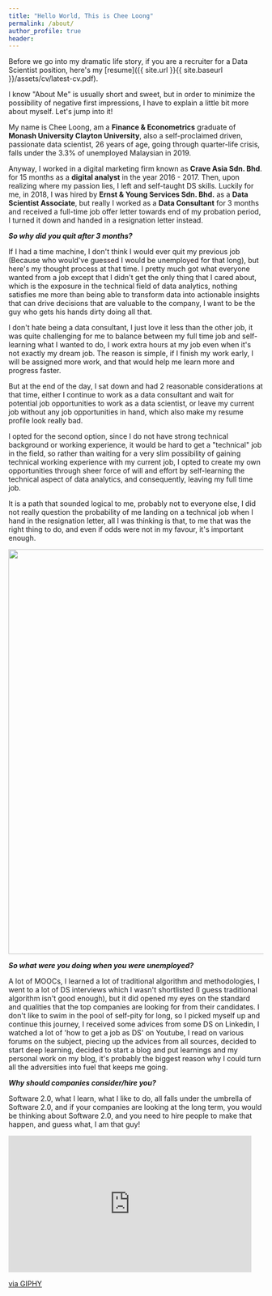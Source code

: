```yaml
---
title: "Hello World, This is Chee Loong"
permalink: /about/
author_profile: true
header:
---
```


Before we go into my dramatic life story, if you are a recruiter for a Data Scientist position, here's my [resume]({{ site.url }}{{ site.baseurl }}/assets/cv/latest-cv.pdf).

I know "About Me" is usually short and sweet, but in order to minimize the possibility of negative first impressions, I have to explain a little bit more about myself. Let's jump into it!

My name is Chee Loong, am a **Finance & Econometrics** graduate of **Monash University Clayton University**, also a self-proclaimed driven, passionate data scientist, 26 years of age, going through quarter-life crisis, falls under the 3.3% of unemployed Malaysian in 2019.

Anyway, I worked in a digital marketing firm known as **Crave Asia Sdn. Bhd**. for 15 months as a **digital analyst** in the year 2016 - 2017. Then, upon realizing where my passion lies, I left and self-taught DS skills. Luckily for me, in 2018, I was hired by **Ernst & Young Services Sdn. Bhd.** as a **Data Scientist Associate**, but really I worked as a **Data Consultant** for 3 months and received a full-time job offer letter towards end of my probation period, I turned it down and handed in a resignation letter instead.

***So why did you quit after 3 months?***

If I had a time machine, I don't think I would ever quit my previous job (Because who would've guessed I would be unemployed for that long), but here's my thought process at that time. I pretty much got what everyone wanted from a job except that I didn't get the only thing that I cared about, which is the exposure in the technical field of data analytics, nothing satisfies me more than being able to transform data into actionable insights that can drive decisions that are valuable to the company, I want to be the guy who gets his hands dirty doing all that.

I don't hate being a data consultant, I just love it less than the other job, it was quite challenging for me to balance between my full time job and self-learning what I wanted to do, I work extra hours at my job even when it's not exactly my dream job. The reason is simple, if I finish my work early, I will be assigned more work, and that would help me learn more and progress faster.  

But at the end of the day, I sat down and had 2 reasonable considerations at that time, either I continue to work as a data consultant and wait for potential job opportunities to work as a data scientist, or leave my current job without any job opportunities in hand, which also make my resume profile look really bad.

I opted for the second option, since I do not have strong technical background or working experience, it would be hard to get a "technical" job in the field, so rather than waiting for a very slim possibility of gaining technical working experience with my current job, I opted to create my own opportunities through sheer force of will and effort by self-learning the technical aspect of data analytics, and consequently, leaving my full time job.

It is a path that sounded logical to me, probably not to everyone else, I did not really question the probability of me landing on a technical job when I hand in the resignation letter, all I was thinking is that, to me that was the right thing to do, and even if odds were not in my favour, it's important enough.

<img src="https://www.fearlessmotivation.com/wp-content/uploads/2017/06/elon-quotes-fb.jpg" width="800">


***So what were you doing when you were unemployed?***

A lot of MOOCs, I learned a lot of traditional algorithm and methodologies, I went to a lot of DS interviews which I wasn't shortlisted (I guess traditional algorithm isn't good enough), but it did opened my eyes on the standard and qualities that the top companies are looking for from their candidates. I don't like to swim in the pool of self-pity for long, so I picked myself up and continue this journey, I received some advices from some DS on Linkedin, I watched a lot of 'how to get a job as DS' on Youtube, I read on various forums on the subject, piecing up the advices from all sources, decided to start deep learning, decided to start a blog and put learnings and my personal work on my blog, it's probably the biggest reason why I could turn all the adversities into fuel that keeps me going.

***Why should companies consider/hire you?***

Software 2.0, what I learn, what I like to do, all falls under the umbrella of Software 2.0, and if your companies are looking at the long term, you would be thinking about Software 2.0, and you need to hire people to make that happen, and guess what, I am that guy!  

<iframe src="https://giphy.com/embed/3o72FcJmLzIdYJdmDe" width="480" height="270" frameBorder="0" class="giphy-embed" allowFullScreen></iframe><p><a href="https://giphy.com/gifs/americasgottalent-thumbs-up-agt-simon-cowell-3o72FcJmLzIdYJdmDe">via GIPHY</a></p>
